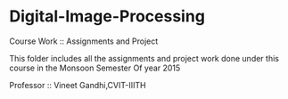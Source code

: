 # Digital-Image-Processing    
Course Work :: Assignments and Project     
     
This folder includes all the assignments and project work done under 
this course in the Monsoon Semester Of year 2015    
    
Professor :: Vineet Gandhi,CVIT-IIITH     
